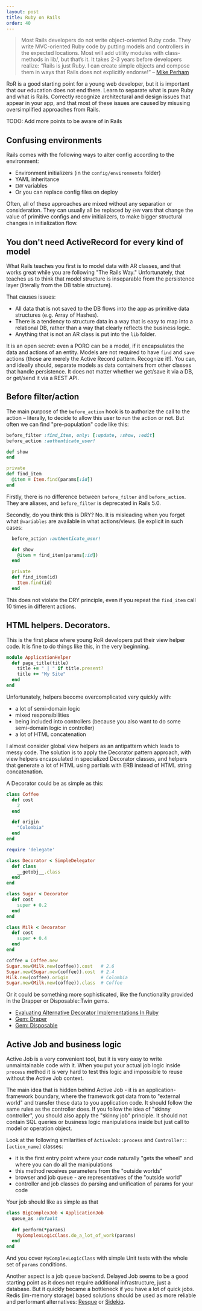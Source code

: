 ```yaml
---
layout: post
title: Ruby on Rails
order: 40
---
```


> Most Rails developers do not write object-oriented Ruby code. They write MVC-oriented Ruby code by putting models and controllers in the expected locations. Most will add utility modules with class-methods in lib/, but that’s it. It takes 2-3 years before developers realize: “Rails is just Ruby. I can create simple objects and compose them in ways that Rails does not explicitly endorse!”
– [Mike Perham](https://www.mikeperham.com/2012/05/05/five-common-rails-mistakes/)

RoR is a good starting point for a young web developer, but it is important that our education does not end there. Learn to separate what is pure Ruby and what is Rails. Correctly recognize architectural and design issues that appear in your app, and that most of these issues are caused by misusing oversimplified approaches from Rails.

TODO: Add more points to be aware of in Rails

## Confusing environments

Rails comes with the following ways to alter config according to the environment:

* Environment initializers (in the `config/environments` folder)
* YAML inheritance
* `ENV` variables
* Or you can replace config files on deploy

Often, all of these approaches are mixed without any separation or consideration.
They can usually all be replaced by `ENV` vars that change the value of primitive configs and env initializers, to make bigger structural changes in initialization flow.

## You don't need ActiveRecord for every kind of model

What Rails teaches you first is to model data with AR classes, and that works great while you are following "The Rails Way." Unfortunately, that teaches us to think that model structure is inseparable from the persistence layer (literally from the DB table structure).

That causes issues:

* All data that is not saved to the DB flows into the app as primitive data structures (e.g. Array of Hashes).
* There is a tendency to structure data in a way that is easy to map into a relational DB, rather than a way that clearly reflects the business logic.
* Anything that is not an AR class is put into the `lib` folder.

It is an open secret: even a PORO can be a model, if it encapsulates the data and actions of an entity. Models are not required to have `find` and `save` actions (those are merely the Active Record pattern. Recognize it!). You can, and ideally should, separate models as data containers from other classes that handle persistence. It does not matter whether we get/save it via a DB, or get/send it via a REST API.


## Before filter/action

The main purpose of the `before_action` hook is to authorize the call to the action – literally, to decide to allow this user to run the action or not. But often we can find "pre-population" code like this:

```ruby
before_filter :find_item, only: [:update, :show, :edit]
before_action :authenticate_user!

def show
end

private
def find_item
  @item = Item.find(params[:id])
end
```

Firstly, there is no difference between `before_filter` and `before_action`. They are aliases, and `before_filter` is deprecated in Rails 5.0.

Secondly, do you think this is DRY? No. It is misleading when you forget what `@variables` are available in what actions/views.
Be explicit in such cases:

```ruby
  before_action :authenticate_user!

  def show
    @item = find_item(params[:id])
  end

  private
  def find_item(id)
    Item.find(id)
  end
```

This does not violate the DRY principle, even if you repeat the `find_item` call 10 times in different actions.

## HTML helpers. Decorators.

This is the first place where young RoR developers put their view helper code. It is fine to do things like this, in the very beginning.

```ruby
module ApplicationHelper
  def page_title(title)
    title += " | " if title.present?
    title += "My Site"
  end
end
```

Unfortunately, helpers become overcomplicated very quickly with:

* a lot of semi-domain logic
* mixed responsibilities
* being included into controllers (because you also want to do some semi-domain logic in controller)
* a lot of HTML concatenation

I almost consider global view helpers as an antipattern which leads to messy code. The solution is to apply the Decorator pattern approach, with view helpers encapsulated in specialized Decorator classes, and helpers that generate a lot of HTML using partials with ERB instead of HTML string concatenation.

A Decorator could be as simple as this:

```ruby
class Coffee
  def cost
    2
  end

  def origin
    "Colombia"
  end
end

require 'delegate'

class Decorator < SimpleDelegator
  def class
    __getobj__.class
  end
end

class Sugar < Decorator
  def cost
    super + 0.2
  end
end

class Milk < Decorator
  def cost
    super + 0.4
  end
end

coffee = Coffee.new
Sugar.new(Milk.new(coffee)).cost   # 2.6
Sugar.new(Sugar.new(coffee)).cost  # 2.4
Milk.new(coffee).origin            # Colombia
Sugar.new(Milk.new(coffee)).class  # Coffee
```

Or it could be something more sophisticated, like the functionality provided in the Drapper or Disposable::Twin gems.

* [Evaluating Alternative Decorator Implementations In Ruby](https://robots.thoughtbot.com/evaluating-alternative-decorator-implementations-in)
* [Gem: Draper](https://github.com/drapergem/draper)
* [Gem: Disposable](https://github.com/apotonick/disposable)

## Active Job and business logic

Active Job is a very convenient tool, but it is very easy to write unmaintainable code with it. When you put your actual job logic inside `process` method it is very hard to test this logic and impossible to reuse without the Active Job context.

The main idea that is hidden behind Active Job - it is an application-framework boundary, where the framework got data from to "external world" and transfer these data to you application code. It should follow the same rules as the controller does. If you follow the idea of "skinny controller", you should also apply the "skinny job" principle. It should not contain SQL queries or business logic manipulations inside but just call to model or operation object.

Look at the following similarities of `ActiveJob::process` and `Controller::[action_name]` classes:

* it is the first entry point where your code naturally "gets the wheel" and where you can do all the manipulations
* this method receives parameters from the "outside worlds"
* browser and job queue - are representatives of the "outside world"
* controller and job classes do parsing and unification of params for your code

Your job should like as simple as that

```ruby
class BigComplexJob < ApplicationJob
  queue_as :default
 
  def perform(*params)
    MyComplexLogicClass.do_a_lot_of_work(params)
  end
end
```

And you cover `MyComplexLogicClass` with simple Unit tests with the whole set of `params` conditions.

Another aspect is a job queue backend. Delayed Job seems to be a good starting point as it does not require additional infrastructure, just a database. But it quickly became a bottleneck if you have a lot of quick jobs. Redis (im-memory storage) based solutions should be used as more reliable and performant alternatives: [Resque](https://github.com/resque/resque) or [Sidekiq](http://sidekiq.org/).

